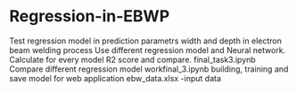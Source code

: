 # Regression-in-EBWP
Test regression model in prediction parametrs width and depth in electron beam welding process
Use different regression model and Neural network. 
Calculate for every model R2 score and compare.
final_task3.ipynb  Compare different regression model
workfinal_3.ipynb  building, training and save model for web application
ebw_data.xlsx -input data 
